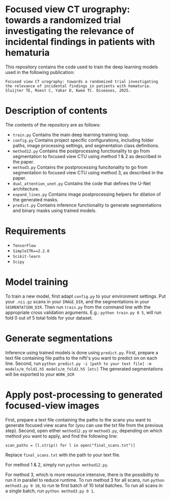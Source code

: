 # Focused view CT urography: towards a randomized trial investigating the relevance of incidental findings in patients with hematuria
This repository contains the code used to train the deep learning models used in the following publication:

```
Focused view CT urography: towards a randomized trial investigating the relevance of incidental findings in patients with hematuria. Sluijter TE, Roest C, Yakar D, Kwee TC. Diseases, 2025.
```

# Description of contents
The contents of the repository are as follows: 
- `train.py`
  Contains the main deep learning training loop.
- `config.py`
  Contains project specific configurations, including folder paths, image processing settings, and segmentation class definitions.
- `method12.py`
  Contains the postprocessing functionality to go from segmentation to focused view CTU using method 1 & 2 as described in the paper.
- `method3.py`
  Contains the postprocessing funcitonality to go from segmentation to focused view CTU using method 3, as described in the paper.
- `dual_attention_unet.py`
  Contains the code that defines the U-Net architecture.
- `expand_lines.py`
  Contains image postprocessing helpers for dilation of the generated masks.
- `predict.py`
  Contains inference functionality to generate segmentations and binary masks using trained models.

# Requirements
- `TensorFlow`
- `SimpleITK==2.2.0`
- `Scikit-learn`
- `Scipy`

# Model training
To train a new model, first adapt `config.py` to your environment settings.
Put your `.nii.gz` scans in your `IMAGE_DIR`, and the segmentations in your `SEGMENTATION_DIR`.
Then run `train.py` from the command line with the appropriate cross validation arguments. 
E.g.: `python train.py 0 5`, will run fold 0 out of 5 total folds for your dataset.

# Generate segmentations
Inference using trained models is done using `predict.py`.
First, prepare a text file containing file paths to the nifti's you want to predict on on each line.
Second, run `python predict.py -i [path to your text file] -m models/m_fold1.h5 models/m_fold2.h5 [etc]`
The generated segmentations will be exported to your `WORK_DIR`

# Apply post-processing to generated focused-view images
First, prepare a text file containing the paths to the scans you want to generate focused view scans for (you can use the txt file from the previous step).
Second, open either `method12.py` or `method3.py`, depending on which method you want to apply, and find the following line:

`scan_paths = [l.strip() for l in open("final_scans.txt")]`

Replace `final_scans.txt` with the path to your text file.

For method 1 & 2, simply run `python method12.py`.

For method 3, which is more resource intensive, there is the possibility to run it in parallel to reduce runtime.
To run method 3 for all scans, run `python method3.py 0 10`, to run te first batch of 10 total batches.
To run all scans in a single batch, run `python method3.py 0 1`.
